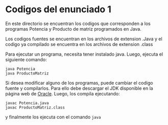 # Codigos del enunciado 1
 En este directorio se encuentran los codigos que corresponden a los programas Potencia y Producto de matriz programados en Java.

Los codigos fuentes se encuentran en los archivos de extension .Java y el codigo
ya compilado se encuentra en los archivos de extension .class

Para ejecutar un programa, necesita tener instalado java. Luego, ejecuta el siguiente comando:
```
java Potencia
java ProductoMatriz
```

Si desea modificar alguno de los programas, puede cambiar el codigo fuente y compilarlos. Para ello
debe descargar el JDK disponible en la página web de [Oracle](https://www.oracle.com/java/technologies/downloads/).
Luego, los compila ejecutando:
```
javac Potencia.java
javac ProductoMatriz.class
```
y finalmente los ejecuta con el comando `java`
